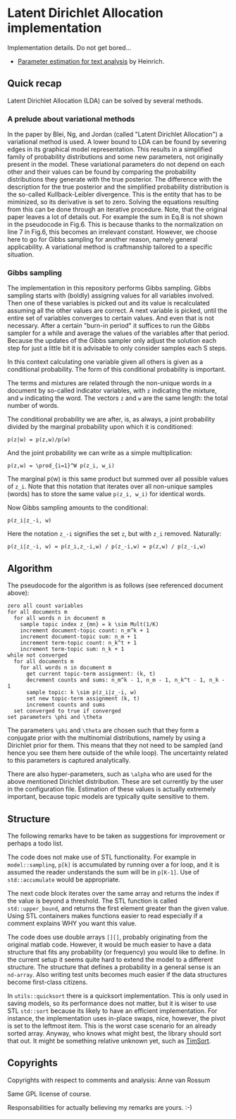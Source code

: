 # Latent Dirichlet Allocation implementation

Implementation details. Do not get bored...

* [Parameter estimation for text analysis](http://www.arbylon.net/publications/text-est.pdf) by Heinrich.

## Quick recap

Latent Dirichlet Allocation (LDA) can be solved by several methods. 

### A prelude about variational methods

In the paper by Blei, Ng, and Jordan (called "Latent Dirichlet Allocation") a variational method is used. A lower
bound to LDA can be found by severing edges in its graphical model representation. This results in a simplified
family of probability distributions and some new parameters, not originally present in the model. These variational
parameters do not depend on each other and their values can be found by comparing the probability distributions they
generate with the true posterior. The difference with the description for the true posterior and the simplified 
probability distribution is the so-called Kullback-Leibler divergence. This is the entity that has to be miminized,
so its derivative is set to zero. Solving the equations resulting from this can be done through an iterative 
procedure. Note, that the original paper leaves a lot of details out. For example the sum in Eq.8 is not shown in
the pseudocode in Fig.6. This is because thanks to the normalization on line 7 in Fig.6, this becomes an irrelevant
constant. However, we choose here to go for Gibbs sampling for another reason, namely general applicability. A
variational method is craftmanship tailored to a specific situation.

### Gibbs sampling
The implementation in this repository performs Gibbs sampling. Gibbs sampling starts with (boldly) assigning values 
for all variables involved. Then one of these variables is picked out and its value is recalculated 
assuming all the other values are correct. A next variable is picked, until the entire set of variables converges to
certain values. And even that is not necessary. After a certain "burn-in period" it suffices to run the Gibbs sampler
for a while and average the values of the variables after that period. Because the updates of the Gibbs sampler only
adjust the solution each step for just a little bit it is advisable to only consider samples each S steps.

In this context calculating one variable given all others is given as a conditional probability. The form of this 
conditional probability is important.

The terms and mixtures are related through the non-unique words in a document by so-called indicator variables, with 
`z` indicating the mixture, and `w` indicating the word. The vectors `z` and `w` are the same length: the total number 
of words.

The conditional probability we are after, is, as always, a joint probability divided by the marginal probability upon
which it is conditioned:

    p(z|w) = p(z,w)/p(w) 

And the joint probability we can write as a simple multiplication:

    p(z,w) = \prod_{i=1}^W p(z_i, w_i)

The marginal p(w) is this same product but summed over all possible values of `z_i`. Note that this notation that 
iterates over all non-unique samples (words) has to store the same value `p(z_i, w_i)` for identical words.

Now Gibbs sampling amounts to the conditional:

    p(z_i|z_-i, w)

Here the notation `z_-i` signifies the set `z`, but with `z_i` removed. Naturally:

    p(z_i|z_-i, w) = p(z_i,z_-i,w) / p(z_-i,w) = p(z,w) / p(z_-i,w)
    

## Algorithm

The pseudocode for the algorithm is as follows (see referenced document above):

    zero all count variables
    for all documents m 
      for all words n in document m
        sample topic index z_{mn} = k \sim Mult(1/K)
        increment document-topic count: n_m^k + 1
        increment document-topic sum: n_m + 1
        increment term-topic count: n_k^t + 1
        increment term-topic sum: n_k + 1
    while not converged
      for all documents m
        for all words n in document m
          get current topic-term assignment: (k, t)
          decrement counts and sums: n_m^k - 1, n_m - 1, n_k^t - 1, n_k - 1
          sample topic: k \sim p(z_i|z_-i, w)
          set new topic-term assignment (k, t)
          increment counts and sums
      set converged to true if converged
    set parameters \phi and \theta

The parameters `\phi` and `\theta` are chosen such that they form a conjugate prior with the multinomial distributions,
namely by using a Dirichlet prior for them. This means that they not need to be sampled (and hence you see them here
outside of the while loop). The uncertainty related to this parameters is captured analytically.

There are also hyper-parameters, such as `\alpha` who are used for the above mentioned Dirichlet distribution. These 
are set currently by the user in the configuration file. Estimation of these values is actually extremely important, 
because topic models are typically quite sensitive to them. 

## Structure

The following remarks have to be taken as suggestions for improvement or perhaps a todo list.

The code does not make use of STL functionality. For example in `model::sampling`, `p[k]` is accumulated by running 
over a for loop, and it is assumed the reader understands the sum will be in `p[K-1]`. Use of `std::accumulate` would
be appropriate.

The next code block iterates over the same array and returns the index if the value is beyond a threshold. The STL
function is called `std::upper_bound`, and returns the first element greater than the given value. Using STL containers 
makes functions easier to read especially if a comment explains WHY you want this value.

The code does use double arrays `[][]`, probably originating from the original matlab code. However, it would be much 
easier to have a data structure that fits any probability (or frequency) you would like to define. In the current setup
it seems quite hard to extend the model to a different structure. The structure that defines a probability in a general
sense is an `nd-array`. Also writing test units becomes much easier if the data structures become first-class citizens.

In `utils::quicksort` there is a quicksort implementation. This is only used in saving models, so its performance does
not matter, but it is wiser to use STL `std::sort` because its likely to have an efficient implementation. For instance, 
the implementation uses in-place swaps, nice, however, the pivot is set to the leftmost item. This is the worst case
scenario for an already sorted array. Anyway, who knows what might best, the library should sort that out. It might be
something relative unknown yet, such as [TimSort](https://en.wikipedia.org/wiki/Timsort).

## Copyrights

Copyrights with respect to comments and analysis: Anne van Rossum

Same GPL license of course.

Responsabilities for actually believing my remarks are yours. :-)
